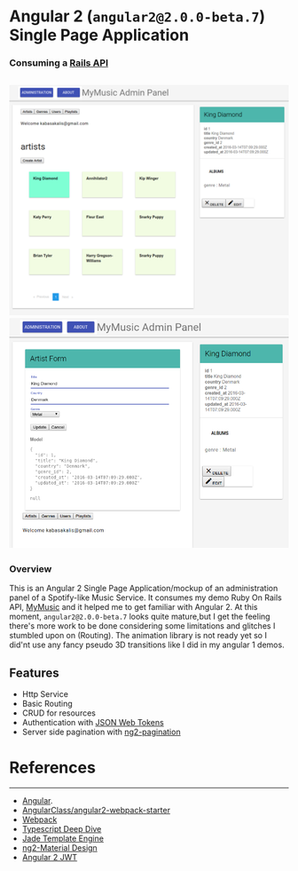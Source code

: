 # Angular 2 (`angular2@2.0.0-beta.7`) Single Page Application
### Consuming a [Rails API](https://github.com/drumaddict/mymusic-rails-api)
![My music](https://github.com/drumaddict/ng2-mymusic/blob/master/screenshot_1.png)
![My music](https://github.com/drumaddict/ng2-mymusic/blob/master/screenshot_2.png)
----

### Overview
This is an Angular 2 Single Page Application/mockup of an administration panel of a Spotify-like Music Service.
It consumes my demo Ruby On Rails API, [MyMusic](https://github.com/drumaddict/mymusic-rails-api) and it helped me to get familiar with Angular 2.
At this moment, `angular2@2.0.0-beta.7` looks quite mature,but I get the feeling there's more work to be done considering
some limitations and glitches  I stumbled upon on (Routing). The animation library is not ready yet so I did'nt use any fancy pseudo 3D transitions like I did in my angular 1 demos.


## Features
* Http Service
* Basic Routing
* CRUD for resources
* Authentication with [JSON Web Tokens](https://jwt.io/)
* Server side pagination with [ng2-pagination](http://michaelbromley.github.io/ng2-pagination/)

# References
----
 * [Angular](https://angular.io/).
 * [AngularClass/angular2-webpack-starter](https://github.com/AngularClass/angular2-webpack-starter)
 * [Webpack](https://webpack.github.io/)
 * [Typescript Deep Dive](https://basarat.gitbooks.io/typescript/content/docs/getting-started.html)
 * [Jade Template Engine](http://jade-lang.com/)
 * [ng2-Material Design](https://justindujardin.github.io/ng2-material/)
 * [Angular 2 JWT](https://github.com/auth0/angular2-jwt)



